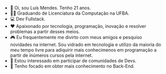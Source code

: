 - 👋 Oi, sou Luís Mendes. Tenho 21 anos.
- 👨‍🎓 Graduando de Licenciatura da Computação na UFBA.
- 💻 Dev Fullstack.
- ❤️ Apaixonado por tecnologia, programação, inovação e resolver problemas a partir desses meios.
- 🎮 Eu frequentemente me divirto com meus amigos e pesquiso novidades na internet. Sou vidrado em tecnologia e utilizo da maioria do meu tempo livre para adiquirir mais conhecimenos em programação a partir de inúmeros cursos pela internet.
- 👀 Estou interessado em participar de comunidades de Devs.
- 🌱 Tenho focado em obter mais conhecimento no Back-End.



